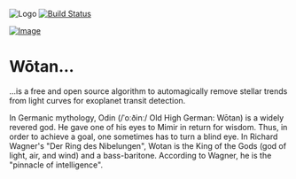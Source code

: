![Logo](https://raw.githubusercontent.com/hippke/wotan/master/logo.png)
[![Build Status](https://travis-ci.com/hippke/wotan.svg?branch=master)](https://travis-ci.com/hippke/wotan)

[![Image](https://img.shields.io/badge/documentation-%E2%9C%93-blue.svg)](https://wotan.readthedocs.io/en/latest/index.html)

# Wōtan...

...is a free and open source algorithm to automagically remove stellar trends from light curves for exoplanet transit detection.

In Germanic mythology, Odin (/ˈoːðinː/ Old High German: Wōtan) is a widely revered god. He gave one of his eyes to Mimir in return for wisdom. Thus, in order to achieve a goal, one sometimes has to turn a blind eye. In Richard Wagner's "Der Ring des Nibelungen", Wotan is the King of the Gods (god of light, air, and wind) and a bass-baritone. According to Wagner, he is the "pinnacle of intelligence".
